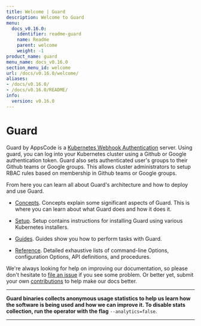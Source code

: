 ```yaml
---
title: Welcome | Guard
description: Welcome to Guard
menu:
  docs_v0.16.0:
    identifier: readme-guard
    name: Readme
    parent: welcome
    weight: -1
product_name: guard
menu_name: docs_v0.16.0
section_menu_id: welcome
url: /docs/v0.16.0/welcome/
aliases:
- /docs/v0.16.0/
- /docs/v0.16.0/README/
info:
  version: v0.16.0
---
```


# Guard

Guard by AppsCode is a [Kubernetes Webhook Authentication](https://kubernetes.io/docs/admin/authentication/#webhook-token-authentication) server. Using guard, you can log into your Kubernetes cluster using a Github or Google authentication token. Guard also sets authenticated user's groups to their Github teams or Google groups. This allows cluster administrators to setup RBAC rules based on membership in Github teams or Google groups.

From here you can learn all about Guard's architecture and how to deploy and use Guard.

- [Concepts](/docs/v0.16.0/concepts/). Concepts explain some significant aspects of Guard. This is where you can learn about what Guard does and how it does it.

- [Setup](/docs/v0.16.0/setup/). Setup contains instructions for installing Guard using various Kubernetes installers.

- [Guides](/docs/v0.16.0/guides/). Guides show you how to perform tasks with Guard.

- [Reference](/docs/v0.16.0/reference/). Detailed exhaustive lists of
command-line Options, configuration Options, API definitions, and procedures.

We're always looking for help on improving our documentation, so please don't hesitate to [file an issue](https://go.kubeguard.dev/guard/issues/new) if you see some problem. Or better yet, submit your own [contributions](/docs/v0.16.0/CONTRIBUTING) to help
make our docs better.

---

**Guard binaries collects anonymous usage statistics to help us learn how the software is being used and how we can improve it. To disable stats collection, run the operator with the flag** `--analytics=false`.

---

